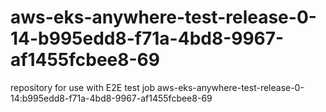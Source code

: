 # aws-eks-anywhere-test-release-0-14-b995edd8-f71a-4bd8-9967-af1455fcbee8-69
repository for use with E2E test job aws-eks-anywhere-test-release-0-14:b995edd8-f71a-4bd8-9967-af1455fcbee8-69

